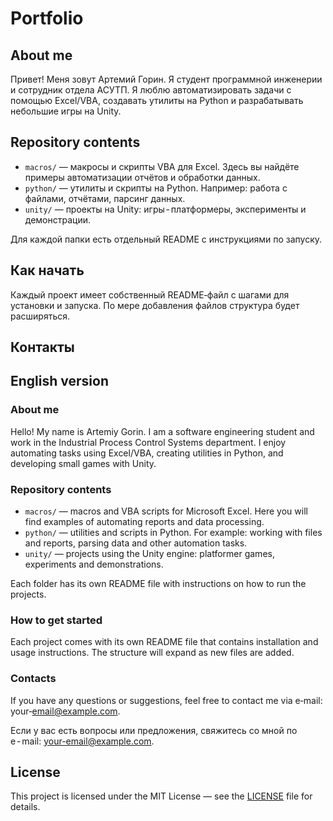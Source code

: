 # Portfolio

## About me

Привет! Меня зовут Артемий Горин. Я студент программной инженерии и сотрудник отдела АСУТП. Я люблю автоматизировать задачи с помощью Excel/VBA, создавать утилиты на Python и разрабатывать небольшие игры на Unity.

## Repository contents

- `macros/` — макросы и скрипты VBA для Excel. Здесь вы найдёте примеры автоматизации отчётов и обработки данных.
- `python/` — утилиты и скрипты на Python. Например: работа с файлами, отчётами, парсинг данных.
- `unity/` — проекты на Unity: игры ‑ платформеры, эксперименты и демонстрации.

Для каждой папки есть отдельный README с инструкциями по запуску.

## Как начать

Каждый проект имеет собственный README‑файл с шагами для установки и запуска. По мере добавления файлов структура будет расширяться.

## Контакты


## English version

### About me

Hello! My name is Artemiy Gorin. I am a software engineering student and work in the Industrial Process Control Systems department. I enjoy automating tasks using Excel/VBA, creating utilities in Python, and developing small games with Unity.

### Repository contents

- `macros/` — macros and VBA scripts for Microsoft Excel. Here you will find examples of automating reports and data processing.
- `python/` — utilities and scripts in Python. For example: working with files and reports, parsing data and other automation tasks.
- `unity/` — projects using the Unity engine: platformer games, experiments and demonstrations.

Each folder has its own README file with instructions on how to run the projects.

### How to get started

Each project comes with its own README file that contains installation and usage instructions. The structure will expand as new files are added.

### Contacts

If you have any questions or suggestions, feel free to contact me via e‑mail: your‑email@example.com.


Если у вас есть вопросы или предложения, свяжитесь со мной по e ‑ mail: your-email@example.com.

## License

This project is licensed under the MIT License — see the [LICENSE](LICENSE) file for details.
